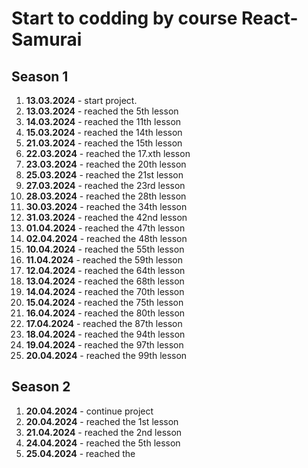 # Start to codding by course React-Samurai
## Season 1

1. **13.03.2024** - start project.
2. **13.03.2024** - reached the 5th lesson
3. **14.03.2024** - reached the 11th lesson
4. **15.03.2024** - reached the 14th lesson
5. **21.03.2024** - reached the 15th lesson
6. **22.03.2024** - reached the 17.xth lesson
7. **23.03.2024** - reached the 20th lesson
8. **25.03.2024** - reached the 21st lesson
9. **27.03.2024** - reached the 23rd lesson
10. **28.03.2024** - reached the 28th lesson
11. **30.03.2024** - reached the 34th lesson
12. **31.03.2024** - reached the 42nd lesson
13. **01.04.2024** - reached the 47th lesson
14. **02.04.2024** - reached the 48th lesson
15. **10.04.2024** - reached the 55th lesson
16. **11.04.2024** - reached the 59th lesson
17. **12.04.2024** - reached the 64th lesson
18. **13.04.2024** - reached the 68th lesson
19. **14.04.2024** - reached the 70th lesson
20. **15.04.2024** - reached the 75th lesson
21. **16.04.2024** - reached the 80th lesson
22. **17.04.2024** - reached the 87th lesson
23. **18.04.2024** - reached the 94th lesson
24. **19.04.2024** - reached the 97th lesson
25. **20.04.2024** - reached the 99th lesson

## Season 2
1. **20.04.2024** - continue project
2. **20.04.2024** - reached the 1st lesson
3. **21.04.2024** - reached the 2nd lesson
4. **24.04.2024** - reached the 5th lesson
5. **25.04.2024** - reached the 